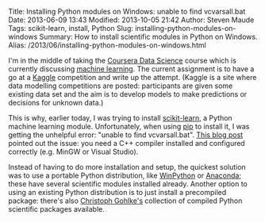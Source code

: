 Title: Installing Python modules on Windows: unable to find vcvarsall.bat
Date: 2013-06-09 13:43
Modified: 2013-10-05 21:42
Author: Steven Maude
Tags: scikit-learn, install, Python
Slug: installing-python-modules-on-windows
Summary: How to install scientific modules in Python on Windows.
Alias: /2013/06/installing-python-modules-on-windows.html

I'm in the middle of taking the [Coursera Data
Science](https://www.coursera.org/course/datasci) course which is
currently discussing [machine
learning](https://en.wikipedia.org/wiki/Machine_learning). The current
assignment is to have a go at a [Kaggle](http://www.kaggle.com/)
competition and write up the attempt. (Kaggle is a site where data
modelling competitions are posted: participants are given some existing
data set and the aim is to develop models to make predictions or
decisions for unknown data.)

This is why, earlier today, I was trying to install
[scikit-learn](http://scikit-learn.org/), a Python machine learning
module. Unfortunately, when using
[pip](http://esmithy.net/2012/08/25/python-packaging-demystified/) to
install it, I was getting the unhelpful error: "unable to find
vcvarsall.bat". [This blog
post](http://slacy.com/blog/2010/09/python-unable-to-find-vcvarsall-bat/)
pointed out the issue: you need a C++ compiler installed and configured
correctly (e.g. MinGW or Visual Studio).

Instead of having to do more installation and setup, the quickest
solution was to use a portable Python distribution, like
[WinPython](http://code.google.com/p/winpython/) or
[Anaconda](https://store.continuum.io/cshop/anaconda/); these have
several scientific modules installed already. Another option to using an
existing Python distribution is to just install a precompiled package:
there's also [Christoph
Gohlke's](http://www.lfd.uci.edu/~gohlke/pythonlibs/) collection of
compiled Python scientific packages available.
